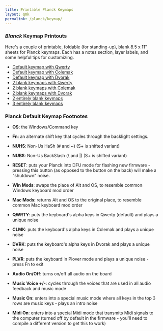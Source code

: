 ```yaml
---
title: Printable Planck Keymaps
layout: qmk
permalink: /planck/keymap/
---
```


### *Blanck* Keymap Printouts

Here's a couple of printable, foldable (for standing-up), blank 8.5 x 11" sheets for Planck keymaps. Each has a notes section, layer labels, and some helpful tips for customizing.

* [Default keymap with Qwerty](/planck/keymap-printout-blanck-qwerty.pdf)
* [Default keymap with Colemak](/planck/keymap-printout-blanck-colemak.pdf)
* [Default keymap with Dvorak](/planck/keymap-printout-blanck-dvorak.pdf)
* [2 blank keymaps with Qwerty](/planck/keymap-printout-blanck-qwerty.pdf)
* [2 blank keymaps with Colemak](/planck/keymap-printout-blanck-colemak.pdf)
* [2 blank keymaps with Dvorak](/planck/keymap-printout-blanck-dvorak.pdf)
* [2 entirely blank keymaps](/planck/keymap-printout-blanck.pdf)
* [3 entirely blank keymaps](/planck/keymap-printout-blanck-triple.pdf)

### Planck Default Keymap Footnotes

* **OS**: the Windows/Command key
* **Fn**: an alternate shift key that cycles through the backlight settings.
* **NUHS**: Non-Us HaSh (# and ~) (S+ is shifted variant)
* **NUBS**: Non-Us BackSlash (\\ and \|) (S+ is shifted variant)

* **RESET**: puts your Planck into DFU mode for flashing new firmware - pressing this button (as opposed to the button on the back) will make a "shutdown" noise.
* **Win Mods**: swaps the place of Alt and OS, to resemble common Windows keyboard mod order
* **Mac Mods**: returns Alt and OS to the original place, to resemble common Mac keyboard mod order
* **QWRTY**: puts the keyboard's alpha keys in Qwerty (default) and plays a unique noise
* **CLMK**: puts the keyboard's alpha keys in Colemak and plays a unique noise
* **DVRK**: puts the keyboard's alpha keys in Dvorak and plays a unique noise
* **PLVR**: puts the keyboard in Plover mode and plays a unique noise - press Fn to exit
* **Audio On/Off**: turns on/off all audio on the board
* **Music Voice +/-**: cycles through the voices that are used in all audio feedback and music mode
* **Music On**: enters into a special music mode where all keys in the top 3 rows are music keys - plays an intro noise
* **Midi On**: enters into a special Midi mode that transmits Midi signals to the computer (turned off by default in the firmware - you'll need to compile a different version to get this to work)